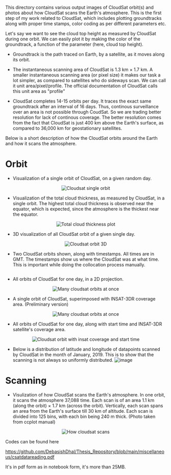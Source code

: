 This directory contains various output images of CloudSat orbit(s) and photos about how CloudSat scans the Earth's atmosphere. This is the first step of my work related to CloudSat, which includes plotting groundtracks along with proper time stamps, color coding as per different parameters etc. 

Let's say we want to see the cloud top height as measured by CloudSat during one orbit. We can easily plot it by making the color of the groundtrack, a function of the parameter (here, cloud top height).

- Groundtrack is the path traced on Earth, by a satellite, as it moves along its orbit.

- The instantaneous scanning area of CloudSat is 1.3 km × 1.7 km. A smaller instantaneous scanning area (or pixel size) it makes our task a lot simpler, as compared to satellites who do sideways scan. We can call it unit area/pixel/profile. The official documentation of CloudSat calls this unit area as "profile"

- CloudSat completes 14-15 orbits per day. It traces the exact same groundtrack after an interval of 16 days. Thus, continous surveillance over an area is not possible through CoudSat. So we are trading better resolution for lack of continous coverage. The better resolution comes from the fact that CloudSat is just 400 km above the Earth's surface, as compared to 36,000 km for geostationary satellites.

Below is a short description of how the CloudSat orbits around the Earth and how it scans the atmosphere.

# Orbit
- Visualization of a single orbit of CloudSat, on a given random day.
  
<p align= "center">
  <img src="CloudsatGroundtrack26Apr2019.jpg" alt="Cloudsat single orbit">
</p>

- Visualization of the total cloud thickness, as measured by CloudSat, in a single orbit. The highest total cloud thickness is observed near the equator, which is expected, since the atmosphere is the thickest near the equator.
  
<p align= "center">
  <img src="Total cloud thickness sample result.jpg" alt="Total cloud thickness plot">
</p>

- 3D visualization of all CloudSat orbit of a given single day. 
<p align= "center">
  <img src="Groundtrack cloudsat.jpg" alt="Cloudsat orbit 3D">
</p>

- Two CloudSat orbits shown, along with timestamps. All times are in GMT. The timestamps show us where the CloudSat was at what time. This is important while doing the collocation process manually. 
<p align= "center">
  <img src="cloudsat_groundtrack_with_timestamps.png" alt="">
</p>

- All orbits of CloudSat for one day, in a 2D projection.
<p align= "center">
  <img src="Multi orbit groundtrack.png" alt="Many cloudsat orbits at once">
</p>

- A single orbit of CloudSat, superimposed with INSAT-3DR coverage area. (Preliminary version)
<p align= "center">
  <img src="../miscellaneous/images/download.png" alt="Many cloudsat orbits at once">
</p>


- All orbits of CloudSat for one day, along with start time and INSAT-3DR satellite's coverage area.
<p align= "center">
  <img src="Multi orbit groundtrack with INSAT3DR with start time.png" alt="Cloudsat orbit with insat coverage and start time">
</p>

- Below is a distribution of latitude and longitude of datapoints scanned by CloudSat in the month of January, 2019. This is to show that the scanning is not always so uniformly distributed.
![image](https://github.com/DebasishDhal/Thesis_Repository/assets/31160148/38c3885d-cd23-41b8-a4b6-6594da7b1c2b)

# Scanning

- Visulization of how CloudSat scans the Earth's atmosphere. In one orbit, it scans the atmosphere 37,088 time. Each scan is of an area 1.1 km (along the orbit) × 1.7 km (across the orbit).
  Vertically, each scan spans an area from the Earth's surface till 30 km of altitude. Each scan is divided into 125 bins, with each bin being 240 m thick. (Photo taken from ccplot manual)
<p align= "center">
  <img src="Cloudsat scan.jpg" alt="How cloudsat scans">
</p>


Codes can be found here 

https://github.com/DebasishDhal/Thesis_Repository/blob/main/miscellaneous/csatdatareading.pdf 

It's in pdf form as in notebook form, it's more than 25MB. 
